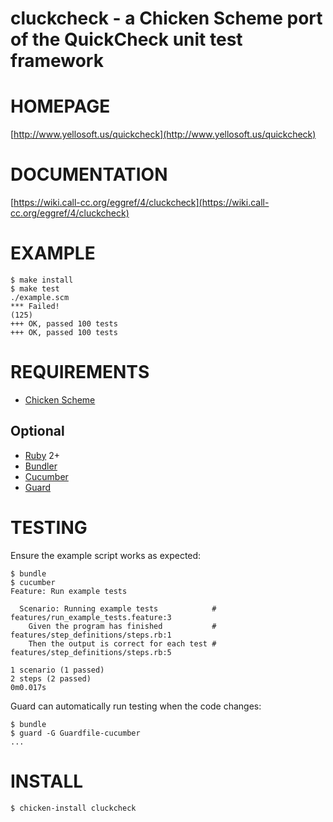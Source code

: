 # cluckcheck - a Chicken Scheme port of the QuickCheck unit test framework

# HOMEPAGE

[http://www.yellosoft.us/quickcheck](http://www.yellosoft.us/quickcheck)

# DOCUMENTATION

[https://wiki.call-cc.org/eggref/4/cluckcheck](https://wiki.call-cc.org/eggref/4/cluckcheck)

# EXAMPLE

    $ make install
    $ make test
	./example.scm
	*** Failed!
	(125)
	+++ OK, passed 100 tests
	+++ OK, passed 100 tests

# REQUIREMENTS

* [Chicken Scheme](http://www.call-cc.org/)

## Optional

* [Ruby](https://www.ruby-lang.org/) 2+
* [Bundler](http://bundler.io/)
* [Cucumber](http://cukes.info/)
* [Guard](http://guardgem.org/)

# TESTING

Ensure the example script works as expected:

    $ bundle
    $ cucumber
    Feature: Run example tests

      Scenario: Running example tests            # features/run_example_tests.feature:3
        Given the program has finished           # features/step_definitions/steps.rb:1
        Then the output is correct for each test # features/step_definitions/steps.rb:5

    1 scenario (1 passed)
    2 steps (2 passed)
    0m0.017s

Guard can automatically run testing when the code changes:

    $ bundle
    $ guard -G Guardfile-cucumber
    ...

# INSTALL

    $ chicken-install cluckcheck
